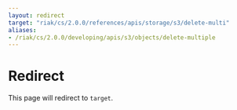 ```yaml
---
layout: redirect
target: "riak/cs/2.0.0/references/apis/storage/s3/delete-multi"
aliases:
- /riak/cs/2.0.0/developing/apis/s3/objects/delete-multiple
---
```


# Redirect

This page will redirect to `target`.
